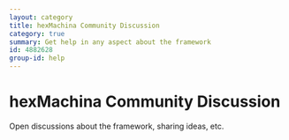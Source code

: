 ```yaml
---
layout: category
title: hexMachina Community Discussion
category: true
summary: Get help in any aspect about the framework
id: 4882628
group-id: help
---
```


# hexMachina Community Discussion

Open discussions about the framework, sharing ideas, etc.
